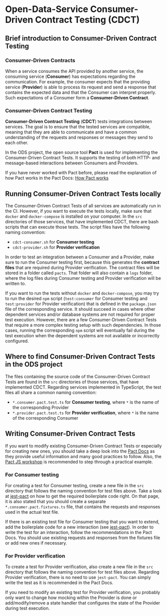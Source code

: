 # Open-Data-Service Consumer-Driven Contract Testing (CDCT)

## Brief introduction to Consumer-Driven Contract Testing

### Consumer-Driven Contracts

When a service consumes the API provided by another service, the consuming service (**Consumer**) has expectations regarding the communication. For example, the consumer expects that the providing service (**Provider**) is able to process its request and send a response that contains the expected data and that the Consumer can interpret properly. Such expectations of a Consumer form a **Consumer-Driven Contract**.

### Consumer-Driven Contract Testing

**Consumer-Driven Contract Testing** (**CDCT**) tests integrations between services. The goal is to ensure that the tested services are compatible, meaning that they are able to communicate and have a common understanding of the requests and responses or messages they send to each other.

In the ODS project, the open source tool **Pact** is used for implementing the Consumer-Driven Contract Tests. It supports the testing of both HTTP- and message-based interactions between Consumers and Providers.

If you have never worked with Pact before, please read the explanation of how Pact works in the Pact Docs: [How Pact works](https://docs.pact.io/getting_started/how_pact_works)

## Running Consumer-Driven Contract Tests locally

The Consumer-Driven Contract Tests of all services are automatically run in the CI. However, if you want to execute the tests locally, make sure that `docker` and `docker-compose` is installed on your computer. In the `src` directories of those services, that have implemented CDCT, there are bash scripts that can execute those tests. The script files have the following naming convention:

- `cdct-consumer.sh` for **Consumer testing**
- `cdct-provider.sh` for **Provider verification**

In order to test an integration between a Consumer and a Provider, make sure to run the Consumer testing first, because this generates the **contract files** that are required during Provider verification. The contract files will be stored in a folder called `pacts`. That folder will also contain a `logs` folder, where the log files during Consumer testing and Provider verification will be written to.

If you want to run the tests without `docker` and `docker-compose`, you may try to run the desired `npm` script (`test:consumer` for Consumer testing and `test:provider` for Provider verification) that is defined in the `package.json` file of the corresponding service. It should succeed in cases where other dependent services and/or database systems are not required for proper test execution. However, there are a few Consumer-Driven Contract Tests that require a more complex testing setup with such dependencies. In those cases, running the corresponding `npm` script will eventually fail during the test execution when the dependent systems are not available or incorrectly configured.

## Where to find Consumer-Driven Contract Tests in the ODS project

The files containing the source code of the Consumer-Driven Contract Tests are found in the `src` directories of those services, that have implemented CDCT. Regarding services implemented in TypeScript, the test files all share a common naming convention:

- `*.consumer.pact.test.ts` for **Consumer testing**, where `*` is the name of the corresponding Provider
- `*.provider.pact.test.ts` for **Provider verification**, where `*` is the name of the corresponding Consumer

## Writing Consumer-Driven Contract Tests

If you want to modify existing Consumer-Driven Contract Tests or especially for creating new ones, you should take a deep look into the [Pact Docs](https://docs.pact.io/) as they provide useful information and many good practices to follow. Also, the [Pact JS workshop](https://github.com/pact-foundation/pact-workshop-js) is recommended to step through a practical example.

### For Consumer testing

For creating a test for Consumer testing, create a new file in the `src` directory that follows the naming convention for test files above. Take a look at [jest-pact](https://www.npmjs.com/package/jest-pact) on how to get the required boilerplate code right. On that page, it is also stated that you should create a separate `*.consumer.pact.fixtures.ts` file, that contains the requests and responses used in the actual test file.

If there is an existing test file for Consumer testing that you want to extend, add the boilerplate code for a new interaction (see [jest-pact](https://www.npmjs.com/package/jest-pact)). In order to write the test for an interaction, follow the recommendations in the Pact Docs. You should use existing requests and responses from the fixtures file or add new ones if necessary.

### For Provider verification

To create a test for Provider verification, also create a new file in the `src` directory that follows the naming convention for test files above. Regarding Provider verification, there is no need to use `jest-pact`. You can simply write the test as it is recommended in the Pact Docs.

If you need to modify an existing test for Provider verification, you probably only want to change how mocking within the Provider is done or add/modify/remove a state handler that configures the state of the Provider during test execution.
